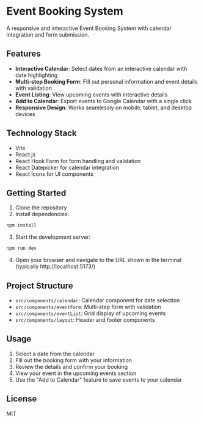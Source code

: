 # Event Booking System

A responsive and interactive Event Booking System with calendar integration and form submission.

## Features

- **Interactive Calendar**: Select dates from an interactive calendar with date highlighting
- **Multi-step Booking Form**: Fill out personal information and event details with validation
- **Event Listing**: View upcoming events with interactive details
- **Add to Calendar**: Export events to Google Calendar with a single click
- **Responsive Design**: Works seamlessly on mobile, tablet, and desktop devices

## Technology Stack

- Vite
- React.js
- React Hook Form for form handling and validation
- React Datepicker for calendar integration
- React Icons for UI components

## Getting Started

1. Clone the repository
2. Install dependencies:
```bash
npm install
```
3. Start the development server:
```bash
npm run dev
```
4. Open your browser and navigate to the URL shown in the terminal (typically http://localhost:5173/)

## Project Structure

- `src/components/calendar`: Calendar component for date selection
- `src/components/eventForm`: Multi-step form with validation
- `src/components/eventList`: Grid display of upcoming events
- `src/components/layout`: Header and footer components

## Usage

1. Select a date from the calendar
2. Fill out the booking form with your information
3. Review the details and confirm your booking
4. View your event in the upcoming events section
5. Use the "Add to Calendar" feature to save events to your calendar

## License

MIT

